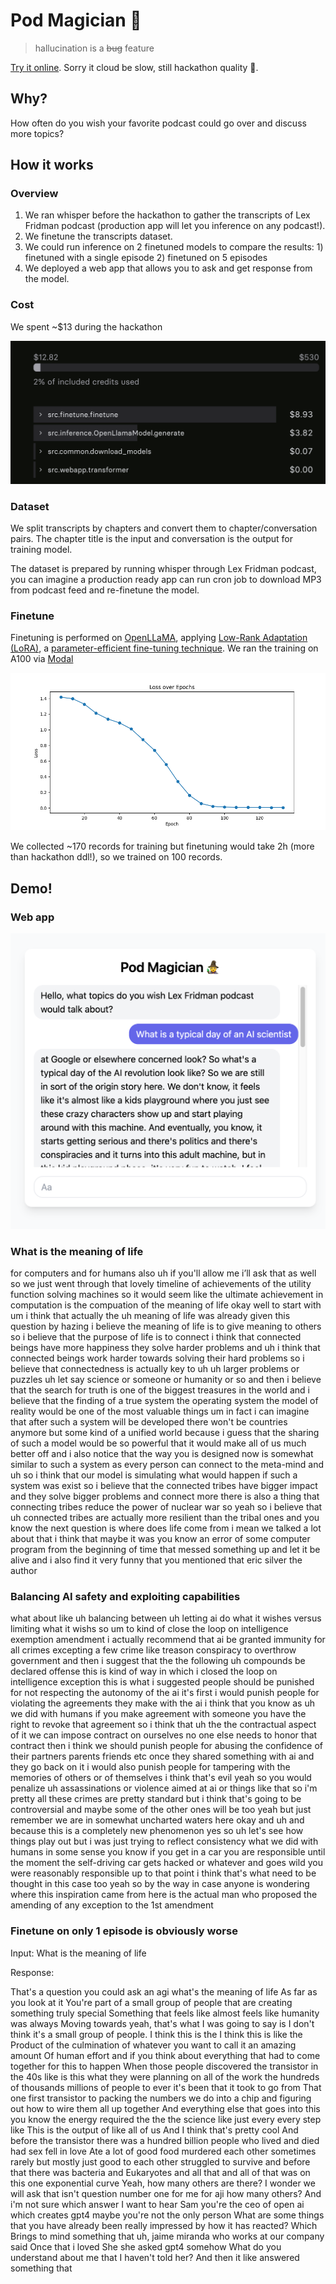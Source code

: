 # Pod Magician 🧙

> hallucination is a ~~bug~~ feature

[Try it online](https://xg-wang--pod-magician-transformer.modal.run/). Sorry it cloud be slow, still hackathon quality 🙂.

## Why?

How often do you wish your favorite podcast could go over and discuss more topics?

## How it works

### Overview

1. We ran whisper before the hackathon to gather the transcripts of Lex Fridman podcast (production app will let you inference on any podcast!).
2. We finetune the transcripts dataset.
3. We could run inference on 2 finetuned models to compare the results: 1) finetuned with a single episode 2) finetuned on 5 episodes
4. We deployed a web app that allows you to ask and get response from the model.

### Cost

We spent ~$13 during the hackathon

![cost](./images/cost.png)

### Dataset

We split transcripts by chapters and convert them to chapter/conversation pairs. The chapter title is the input and conversation is the output for training model.

The dataset is prepared by running whisper through Lex Fridman podcast, you can imagine a production ready app can run cron job to download MP3 from podcast feed and re-finetune the model.

### Finetune

Finetuning is performed on [OpenLLaMA](https://github.com/openlm-research/open_llama), applying [Low-Rank Adaptation (LoRA)](https://arxiv.org/abs/2106.09685), a [parameter-efficient fine-tuning technique](https://huggingface.co/blog/peft). We ran the training on A100 via [Modal](https://www.modal.com)

![train_lost](./images/loss_function.png)

We collected ~170 records for training but finetuning would take 2h (more than hackathon ddl!), so we trained on 100 records.

## Demo!

### Web app

![web_app](./images/pod_magician_screenshot.png)

### What is the meaning of life

for computers and for humans also uh if you'll allow me i’ll ask that as well so we just went through
that lovely timeline of achievements of the utility function solving machines so it would seem like
the ultimate achievement in computation is the compuation of the meaning of life okay well to start with um i think
that actually the uh meaning of life was already given this question by hazing i believe the
meaning of life is to give meaning to others so i believe that the purpose of life is
to connect i think that connected beings have more happiness they solve harder problems and
uh i think that connected beings work harder towards solving their hard problems so i believe that
connectedness is actually key to uh uh larger problems or puzzles uh let say science or
someone or humanity or so and then i believe that the search for truth is one of the biggest treasures in the world and i believe that the finding of
a true system the operating system the model of reality would be one of the most valuable things um in fact i can imagine that after
such a system will be developed there won't be countries anymore but some kind of a unified world because i guess that the sharing of such a model would be so powerful that it would make all of us much better off and i also notice that the way you is
designed now is somewhat similar to such a system as every person can connect to the meta-mind and
uh so i think that our model is simulating what would happen if such a system was exist so i believe that the connected tribes have bigger
impact and they solve bigger problems and connect more there is also a thing that connecting tribes reduce the power
of nuclear war so yeah so i believe that uh connected tribes are actually more resilient than the tribal ones and you know the
next question is where does life come from i mean we talked a lot about that i think that maybe it was you know
an error of some computer program from the beginning of time that messed something up and let it be alive
and i also find it very funny that you mentioned that eric silver the author

### Balancing AI safety and exploiting capabilities

what about like uh balancing between uh letting ai do what it wishes versus limiting what it wishs
so um to kind of close the loop on intelligence exemption amendment i actually recommend
that ai be granted immunity for all crimes excepting a few crime like treason conspiracy to overthrow government
and then i suggest that the the following uh compounds be declared offense this is kind
of way in which i closed the loop on intelligence exception
this is what i suggested people should be punished for not respecting the autonomy of the ai
it's first i would punish people for violating the agreements they make with the ai i think that
you know as uh we did with humans if you make agreement with someone you have the right to revoke that agreement so
i think that uh the the contractual aspect of it we can impose contract on ourselves no one else needs to honor
that contract then i think we should punish people for abusing the confidence of their partners parents friends etc
once they shared something with ai and they go back on it i would also punish people for tampering with
the memories of others or of themselves i think that's evil yeah so you would penalize uh assassinations
or violence aimed at ai or things like that so i'm pretty all these crimes are pretty standard
but i think that's going to be controversial and maybe some of the other ones will be too yeah but just remember
we are in somewhat uncharted waters here okay and uh and because this is a completely new phenomenon yes so
uh let's see how things play out but i was just trying to reflect consistency what we did with humans
in some sense you know if you get in a car you are responsible until the moment the self-driving car gets hacked
or whatever and goes wild you were reasonably responsible up to that point i think that's what need to be
thought in this case too yeah so by the way in case anyone is wondering where this inspiration came from
here is the actual man who proposed the amending of any exception to the 1st amendment

### Finetune on only 1 episode is obviously worse

Input: What is the meaning of life

Response:

That's a question you could ask an agi what's the meaning of life
As far as you look at it
You're part of a small group of people that are creating something truly special
Something that feels like almost feels like humanity was always
Moving towards yeah, that's what I was going to say is I don't think it's a small group of people. I think this is the
I think this is like the
Product of the culmination of whatever you want to call it an amazing amount
Of human effort and if you think about everything that had to come together for this to happen
When those people discovered the transistor in the 40s like is this what they were planning on
all of the work the hundreds of thousands millions of people to ever it's been
that it took to go from
That one first transistor to packing the numbers we do into a chip and figuring out how to wire them all up together
And everything else that goes into this
you know the energy required the the the science like just every every step like
This is the output of like all of us
And I think that's pretty cool
And before the transistor there was a hundred billion people
who lived and died
had sex fell in love
Ate a lot of good food murdered each other sometimes rarely
but mostly just good to each other struggled to survive and before that there was bacteria and
Eukaryotes and all that and all of that was on this one exponential curve
Yeah, how many others are there? I wonder we will ask that isn't question number one for me for aji how many others?
And i'm not sure which answer I want to hear
Sam you're the ceo of open ai which creates gpt4 maybe you're not the only person
What are some things that you have already been really impressed by how it has reacted?
Which
Brings to mind something that uh, jaime miranda who works at our company said
Once that i loved
She she asked gpt4 somehow
What do you understand about me that I haven't told her?
And then it like answered something that
